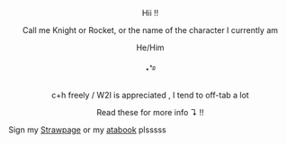 
<p align="center">
Hii !!
<p align="center">
Call me Knight or Rocket, or the name of the character I currently am
<p align="center">
He/Him
<p align="center">
⋆˚࿔
<p align="center">
c+h freely / W2I is appreciated ,
I tend to off-tab a lot 
<p align="center">
Read these for more info ↴ !!
<p align="center">


Sign my [Strawpage](https://sirknightslight.straw.page) or my [atabook](https://knightlight.atabook.org/) plsssss

